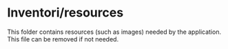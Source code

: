 # Inventori/resources

This folder contains resources (such as images) needed by the application. This file can
be removed if not needed.
